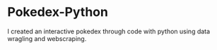# Pokedex-Python
I created an interactive pokedex through code with python using data wragling and webscraping.
